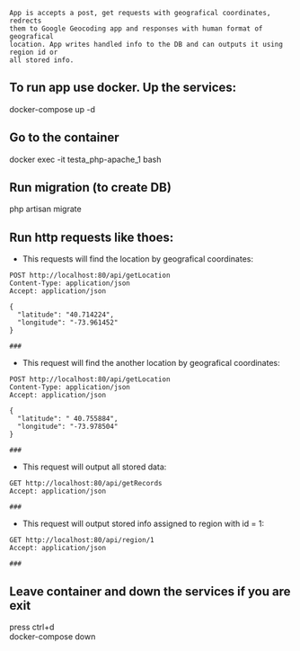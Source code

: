 ```
App is accepts a post, get requests with geografical coordinates, redrects
them to Google Geocoding app and responses with human format of geografical
location. App writes handled info to the DB and can outputs it using region id or 
all stored info.
```

## To run app use docker. Up the services:
docker-compose up -d

## Go to the container
docker exec -it testa_php-apache_1 bash

## Run migration (to create DB)
php artisan migrate

## Run http requests like thoes:
* This requests will find the location by geografical coordinates:
```
POST http://localhost:80/api/getLocation
Content-Type: application/json
Accept: application/json

{
  "latitude": "40.714224",
  "longitude": "-73.961452"
}

###
```  
* This request will find the another location by geografical coordinates:
```
POST http://localhost:80/api/getLocation
Content-Type: application/json
Accept: application/json

{
  "latitude": " 40.755884",
  "longitude": "-73.978504"
}

###

```

* This request will output all stored data:
```
GET http://localhost:80/api/getRecords
Accept: application/json

###
```

* This request will output stored info assigned to region
  with id = 1:
```
GET http://localhost:80/api/region/1
Accept: application/json

###
```

## Leave container and down the services if you are exit
press ctrl+d  
docker-compose down
